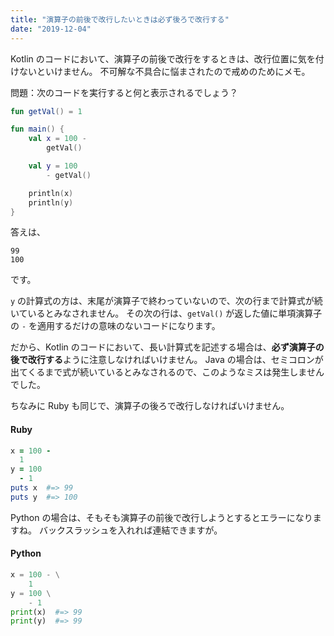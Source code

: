 ```yaml
---
title: "演算子の前後で改行したいときは必ず後ろで改行する"
date: "2019-12-04"
---
```


Kotlin のコードにおいて、演算子の前後で改行をするときは、改行位置に気を付けないといけません。
不可解な不具合に悩まされたので戒めのためにメモ。

問題：次のコードを実行すると何と表示されるでしょう？

```kotlin
fun getVal() = 1

fun main() {
    val x = 100 -
        getVal()

    val y = 100
        - getVal()

    println(x)
    println(y)
}
```

答えは、

```
99
100
```

です。

`y` の計算式の方は、末尾が演算子で終わっていないので、次の行まで計算式が続いているとみなされません。
その次の行は、`getVal()` が返した値に単項演算子の `-` を適用するだけの意味のないコードになります。

だから、Kotlin のコードにおいて、長い計算式を記述する場合は、**必ず演算子の後で改行する**ように注意しなければいけません。
Java の場合は、セミコロンが出てくるまで式が続いているとみなされるので、このようなミスは発生しませんでした。

ちなみに Ruby も同じで、演算子の後ろで改行しなければいけません。

#### Ruby

```ruby
x = 100 -
  1
y = 100
  - 1
puts x  #=> 99
puts y  #=> 100
```

Python の場合は、そもそも演算子の前後で改行しようとするとエラーになりますね。
バックスラッシュを入れれば連結できますが。

#### Python

```python
x = 100 - \
    1
y = 100 \
    - 1
print(x)  #=> 99
print(y)  #=> 99
````
